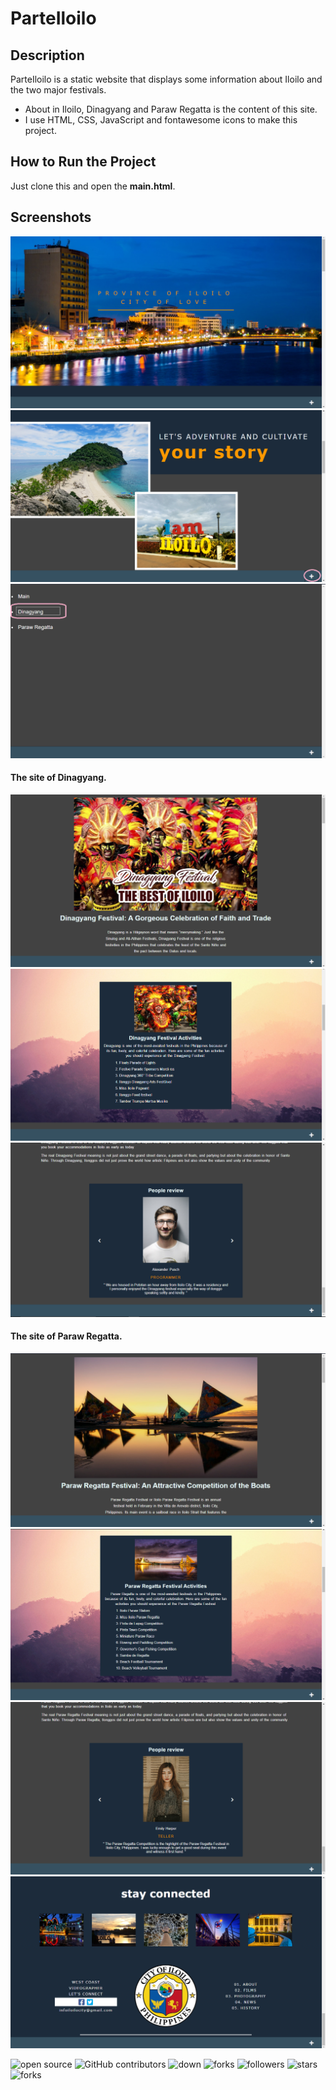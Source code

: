 # ParteIloilo

## Description
ParteIloilo is a static website that displays some information about Iloilo and the two major festivals.

- About in Iloilo, Dinagyang and Paraw Regatta is the content of this site.
- I use HTML, CSS, JavaScript and fontawesome icons to make this project.

## How to Run the Project
Just clone this and open the **main.html**.

## Screenshots
![none](screenshots/1.png?raw=true)
![none](screenshots/2.png?raw=true) 
![none](screenshots/3.png?raw=true)
#### The site of Dinagyang.
![none](screenshots/4.png?raw=true)
![none](screenshots/5.png?raw=true) 
![none](screenshots/6.png?raw=true)
#### The site of Paraw Regatta.
![none](screenshots/7.png?raw=true)
![none](screenshots/8.png?raw=true) 
![none](screenshots/9.png?raw=true)
![none](screenshots/10.png?raw=true)

![open source](https://img.shields.io/badge/Open%20Source-%F0%9F%92%9A-white)
![GitHub contributors](https://img.shields.io/github/contributors/Llanz-dev/ParteIloilo)
![down](https://img.shields.io/github/downloads/Llanz-dev/ParteIloilo/total)
![forks](https://img.shields.io/github/last-commit/Llanz-dev/ParteIloilo)
![followers](https://img.shields.io/github/followers/Llanz-dev?style=social)
![stars](https://img.shields.io/github/stars/Llanz-dev?style=social)
![forks](https://img.shields.io/github/forks/Llanz-dev/ParteIloilo?style=social)
